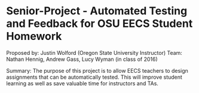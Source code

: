 # Senior-Project - Automated Testing and Feedback for OSU EECS Student Homework
Proposed by: Justin Wolford (Oregon State University Instructor)
Team: Nathan Hennig, Andrew Gass, Lucy Wyman (in class of 2016)

Summary: The purpose of this project is to allow EECS teachers to design assignments that can be automatically tested. This will improve student learning as well as save valuable time for instructors and TAs.